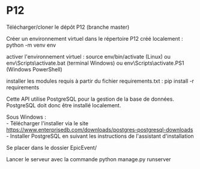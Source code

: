 # P12

Télécharger/cloner le dépôt P12 (branche master)

Créer un environnement virtuel dans le répertoire P12 créé localement : python -m venv env

activer l'environnement virtuel : source env/bin/activate (Linux) ou env\\Scripts\\activate.bat (terminal Windows) ou env\\Scripts\\activate.PS1 (Windows PowerShell)

installer les modules requis à partir du fichier requirements.txt : pip install -r requirements

Cette API utilise PostgreSQL pour la gestion de la base de données. 
PostgreSQL doit donc être installé localement.

Sous Windows :  
    - Télécharger l'installer via le site https://www.enterprisedb.com/downloads/postgres-postgresql-downloads  
    - Installer PostgreSQL en suivant les instructions de l'assistant 
d'installation

Se placer dans le dossier EpicEvent/

Lancer le serveur avec la commande python manage.py runserver